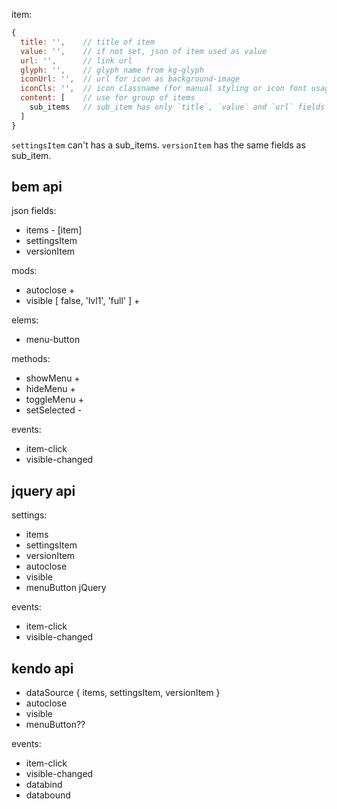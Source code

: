item:
```js
{
  title: '',    // title of item
  value: '',    // if not set, json of item used as value
  url: '',      // link url
  glyph: '',    // glyph name from kg-glyph
  iconUrl: '',  // url for icon as background-image
  iconCls: '',  // icon classname (for manual styling or icon font usage)
  content: [    // use for group of items
    sub_items   // sub_item has only `title`, `value` and `url` fields
  ]
}
```
`settingsItem` can't has a sub_items.
`versionItem` has the same fields as sub_item.

bem api
----
json fields:

* items - [item]
* settingsItem
* versionItem

mods:

* autoclose +
* visible [ false, 'lvl1', 'full' ] +

elems:

* menu-button

methods:

* showMenu +
* hideMenu +
* toggleMenu +
* setSelected -

events:

* item-click
* visible-changed

jquery api
----
settings:

* items
* settingsItem
* versionItem
* autoclose
* visible
* menuButton jQuery

events:

* item-click
* visible-changed

kendo api
----
* dataSource { items, settingsItem, versionItem }
* autoclose
* visible
* menuButton??

events:

* item-click
* visible-changed
* databind
* databound